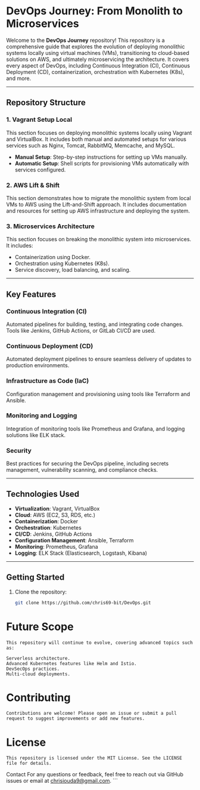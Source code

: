# DevOps Journey: From Monolith to Microservices

Welcome to the **DevOps Journey** repository! This repository is a comprehensive guide that explores the evolution of deploying monolithic systems locally using virtual machines (VMs), transitioning to cloud-based solutions on AWS, and ultimately microservicing the architecture. It covers every aspect of DevOps, including Continuous Integration (CI), Continuous Deployment (CD), containerization, orchestration with Kubernetes (K8s), and more.

---

## Repository Structure

### 1. Vagrant Setup Local
This section focuses on deploying monolithic systems locally using Vagrant and VirtualBox. It includes both manual and automated setups for various services such as Nginx, Tomcat, RabbitMQ, Memcache, and MySQL.

- **Manual Setup**: Step-by-step instructions for setting up VMs manually.
- **Automatic Setup**: Shell scripts for provisioning VMs automatically with services configured.

### 2. AWS Lift & Shift
This section demonstrates how to migrate the monolithic system from local VMs to AWS using the Lift-and-Shift approach. It includes documentation and resources for setting up AWS infrastructure and deploying the system.

### 3. Microservices Architecture
This section focuses on breaking the monolithic system into microservices. It includes:
- Containerization using Docker.
- Orchestration using Kubernetes (K8s).
- Service discovery, load balancing, and scaling.

---

## Key Features

### Continuous Integration (CI)
Automated pipelines for building, testing, and integrating code changes. Tools like Jenkins, GitHub Actions, or GitLab CI/CD are used.

### Continuous Deployment (CD)
Automated deployment pipelines to ensure seamless delivery of updates to production environments.

### Infrastructure as Code (IaC)
Configuration management and provisioning using tools like Terraform and Ansible.

### Monitoring and Logging
Integration of monitoring tools like Prometheus and Grafana, and logging solutions like ELK stack.

### Security
Best practices for securing the DevOps pipeline, including secrets management, vulnerability scanning, and compliance checks.

---

## Technologies Used

- **Virtualization**: Vagrant, VirtualBox
- **Cloud**: AWS (EC2, S3, RDS, etc.)
- **Containerization**: Docker
- **Orchestration**: Kubernetes
- **CI/CD**: Jenkins, GitHub Actions
- **Configuration Management**: Ansible, Terraform
- **Monitoring**: Prometheus, Grafana
- **Logging**: ELK Stack (Elasticsearch, Logstash, Kibana)

---

## Getting Started

1. Clone the repository:
   ```bash
   git clone https://github.com/chris69-bit/DevOps.git

# Future Scope
```
This repository will continue to evolve, covering advanced topics such as:

Serverless architecture.
Advanced Kubernetes features like Helm and Istio.
DevSecOps practices.
Multi-cloud deployments.
```

# Contributing
```
Contributions are welcome! Please open an issue or submit a pull request to suggest improvements or add new features.
```
# License
```
This repository is licensed under the MIT License. See the LICENSE file for details.
```
Contact
For any questions or feedback, feel free to reach out via GitHub issues or email at chrisiouda9@gmail.com. ```
